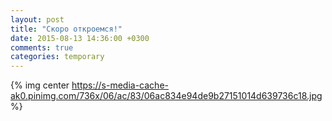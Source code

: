```yaml
---
layout: post
title: "Скоро откроемся!"
date: 2015-08-13 14:36:00 +0300
comments: true
categories: temporary 
---
```


{% img center https://s-media-cache-ak0.pinimg.com/736x/06/ac/83/06ac834e94de9b27151014d639736c18.jpg %}
